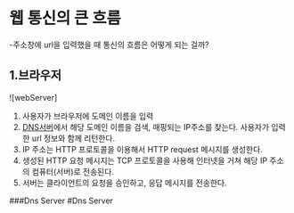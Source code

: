 웹 통신의 큰 흐름
===========
-주소창에 url을 입력했을 때 통신의 흐름은 어떻게 되는 걸까?

1.브라우저
----------
![webServer]
1. 사용자가 브라우저에 도메인 이름을 입력
2. [DNS서버](#dns-server)에서 해당 도메인 이름을 검색, 매핑되는 IP주소를 찾는다.
   사용자가 입력한 url 정보와 함께 리턴한다.
3. IP 주소는 HTTP 프로토콜을 이용해서 HTTP request 메시지를 생성한다.
4. 생성된 HTTP 요청 메시지는 TCP 프로토콜을 사용해 인터넷을 거쳐 해당 IP 주소의 컴퓨터(서버)로 전송된다.
5. 서버는 클라이언트의 요청을 승인하고, 응답 메시지를 전송한다.

###Dns Server #Dns Server
